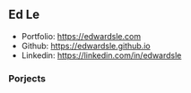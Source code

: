 ## Ed Le
- Portfolio: https://edwardsle.com
- Github: https://edwardsle.github.io
- Linkedin: https://linkedin.com/in/edwardsle

### Porjects
